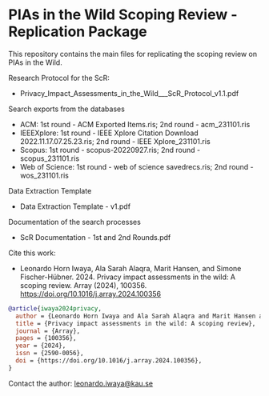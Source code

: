 # PIAs in the Wild Scoping Review - Replication Package
This repository contains the main files for replicating the scoping review on PIAs in the Wild.

Research Protocol for the ScR:
- Privacy_Impact_Assessments_in_the_Wild___ScR_Protocol_v1.1.pdf

Search exports from the databases
- ACM: 1st round - ACM Exported Items.ris; 2nd round - acm_231101.ris
- IEEEXplore: 1st round - IEEE Xplore Citation Download 2022.11.17.07.25.23.ris; 2nd round - IEEE Xplore_231101.ris
- Scopus: 1st round - scopus-20220927.ris; 2nd round - scopus_231101.ris
- Web of Science: 1st round - web of science savedrecs.ris; 2nd round - wos_231101.ris

Data Extraction Template
- Data Extraction Template - v1.pdf

Documentation of the search processes
- ScR Documentation - 1st and 2nd Rounds.pdf

Cite this work:
- Leonardo Horn Iwaya, Ala Sarah Alaqra, Marit Hansen, and Simone Fischer-Hübner. 2024. Privacy impact assessments in the wild: A scoping review. Array (2024), 100356. https://doi.org/10.1016/j.array.2024.100356

```Bibtex
@article{iwaya2024privacy,
  author = {Leonardo Horn Iwaya and Ala Sarah Alaqra and Marit Hansen and Simone Fischer-Hübner},
  title = {Privacy impact assessments in the wild: A scoping review},
  journal = {Array},
  pages = {100356},
  year = {2024},
  issn = {2590-0056},
  doi = {https://doi.org/10.1016/j.array.2024.100356},
}
```

Contact the author: leonardo.iwaya@kau.se
